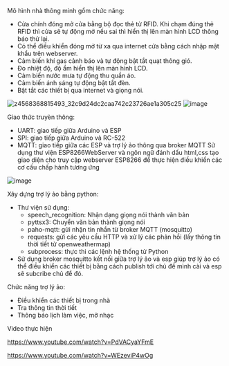 Mô hình nhà thông minh gồm chức năng:
-	Cửa chính đóng mở cửa bằng bộ đọc thẻ từ RFID. Khi chạm đúng thẻ RFID thì cửa sẽ tự động mở nếu sai thì hiển thị lên màn hình LCD thông báo thử lại.
-	Có thể điều khiển đóng mở từ xa qua internet cửa bằng cách nhập mật khẩu trên webserver.
-	Cảm biến khí gas cảnh báo và tự động bật tắt quạt thông gió.
-	Đo nhiệt độ, độ ẩm hiển thị lên màn hình LCD.
-	Cảm biến nước mưa tự động thu quần áo.
-	Cảm biến ánh sáng tự động bật tắt đèn.
-	Bật tắt các thiết bị qua internet và giọng nói.

![z4568368815493_32c9d24dc2caa742c23726ae1a305c25](https://github.com/ToanPham2000/home/assets/142808050/bfd34531-00ae-4bde-8909-0c70c94dd408)
![image](https://github.com/ToanPham2000/smarthome/assets/142808050/bab8a495-cddb-420e-a28a-8c5a5dcc1484)

Giao thức truyèn thông:
- UART: giao tiếp giữa Arduino và ESP
- SPI: giao tiếp giữa Arduino và RC-522
- MQTT: giao tiếp giữa các ESP và trợ lý ảo thông qua broker MQTT
Sử dụng thư viện ESP8266WebServer và ngôn ngữ đánh dấu html,css tạo giao diện cho truy cập webserver ESP8266 để thực hiện điều khiển các cơ cấu chấp hành tương ứng

![image](https://github.com/ToanPham2000/smarthome/assets/142808050/3533aba3-0be6-4638-a3e6-76b13a181287)

Xây dựng trợ lý ảo bằng python:
- Thư viện sử dụng:
  - speech_recognition: Nhận dạng giọng nói thành văn bản
  - pyttsx3: Chuyển văn bản thành giọng nói
  - paho-mqtt: gửi nhận tin nhắn từ broker MQTT (mosquitto)
  - requests: gửi các yêu cầu HTTP và xử lý các phản hồi (lấy thông tin thời tiết từ openweathermap)
  - subprocess: thực thi các lệnh hệ thống từ Python
- Sử dụng broker mosquitto kết nối giữa trợ lý ảo và esp giúp trợ lý ảo có thể điều khiển các thiết bị bằng cách publish tới chủ đề mình cài và esp sẽ subcribe chủ đề đó. 

Chức năng trợ lý ảo:
- Điều khiển các thiết bị trong nhà
- Tra thông tin thời tiết
- Thông báo lịch làm việc, mở nhạc

Video thực hiện

https://www.youtube.com/watch?v=PdVACyaYFmE

https://www.youtube.com/watch?v=WEzeviP4wOg
